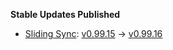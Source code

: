 **Stable Updates Published**

* [Sliding Sync](https://github.com/matrix-org/sliding-sync): [v0.99.15](https://github.com/matrix-org/sliding-sync/releases/tag/v0.99.15) -> [v0.99.16](https://github.com/matrix-org/sliding-sync/releases/tag/v0.99.16)
